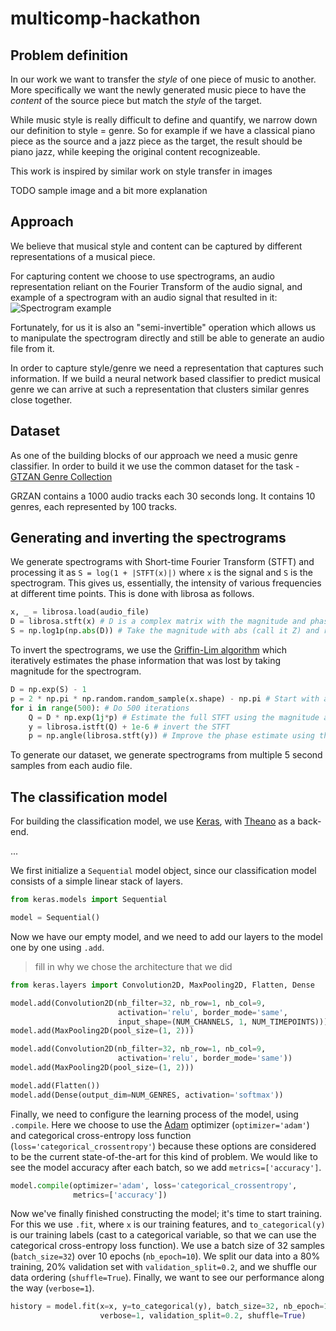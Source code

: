 # multicomp-hackathon

## Problem definition

In our work we want to transfer the *style* of one piece of music to another. More specifically we want the newly generated music piece to have the *content* of the source piece but match the *style* of the target.

While music style is really difficult to define and quantify, we narrow down our definition to style = genre. So for example if we have a classical piano piece as the source and a jazz piece as the target, the result should be piano jazz, while keeping the original content recognizeable. 

This work is inspired by similar work on style transfer in images

TODO sample image and a bit more explanation 

## Approach

We believe that musical style and content can be captured by different representations of a musical piece. 

For capturing content we choose to use spectrograms, an audio representation reliant on the Fourier Transform of the audio signal, and example of a spectrogram with an audio signal that resulted in it:
![Spectrogram example](http://oyro.no/fig/spektrum.png)

Fortunately, for us it is also an "semi-invertible" operation which allows us to manipulate the spectrogram directly and still be able to generate an audio file from it.

In order to capture style/genre we need a representation that captures such information. If we build a neural network based classifier to predict musical genre we can arrive at such a representation that clusters similar genres close together.

## Dataset

As one of the building blocks of our approach we need a music genre classifier. In order to build it we use the common dataset for the task - [GTZAN Genre Collection](http://marsyasweb.appspot.com/download/data_sets/)

GRZAN contains a 1000 audio tracks each 30 seconds long. It contains 10 genres, each represented by 100 tracks.

## Generating and inverting the spectrograms

We generate spectrograms with Short-time Fourier Transform (STFT) and processing it as `S = log(1 + |STFT(x)|)` where `x` is the signal and `S` is the spectrogram. This gives us, essentially, the intensity of various frequencies at different time points. This is done with librosa as follows.
```python
x, _ = librosa.load(audio_file)
D = librosa.stft(x) # D is a complex matrix with the magnitude and phase of the fourier transform
S = np.log1p(np.abs(D)) # Take the magnitude with abs (call it Z) and return log(1 + Z) as the spectrogram
```

To invert the spectrograms, we use the [Griffin-Lim algorithm](http://cbcl.mit.edu/publications/ps/signalrec_ICSLP06.pdf) which iteratively estimates the phase information that was lost by taking magnitude for the spectrogram.
```python
D = np.exp(S) - 1
p = 2 * np.pi * np.random.random_sample(x.shape) - np.pi # Start with a random estimate
for i in range(500): # Do 500 iterations
	Q = D * np.exp(1j*p) # Estimate the full STFT using the magnitude and the phase estimate
	y = librosa.istft(Q) + 1e-6 # invert the STFT
	p = np.angle(librosa.stft(y)) # Improve the phase estimate using the new signal
```

To generate our dataset, we generate spectrograms from multiple 5 second samples from each audio file.

## The classification model

For building the classification model, we use [Keras](http://keras.io), with [Theano](http://deeplearning.net/software/theano/) as a back-end.

...

We first initialize a `Sequential` model object, since our classification model consists of a simple linear stack of layers.

```python
from keras.models import Sequential

model = Sequential()
```

Now we have our empty model, and we need to add our layers to the model one by one using `.add`.

> fill in why we chose the architecture that we did

```python
from keras.layers import Convolution2D, MaxPooling2D, Flatten, Dense

model.add(Convolution2D(nb_filter=32, nb_row=1, nb_col=9,
                        activation='relu', border_mode='same',
                        input_shape=(NUM_CHANNELS, 1, NUM_TIMEPOINTS)))
model.add(MaxPooling2D(pool_size=(1, 2)))

model.add(Convolution2D(nb_filter=32, nb_row=1, nb_col=9,
                        activation='relu', border_mode='same'))
model.add(MaxPooling2D(pool_size=(1, 2)))

model.add(Flatten())
model.add(Dense(output_dim=NUM_GENRES, activation='softmax'))
```

Finally, we need to configure the learning process of the model, using `.compile`. Here we choose to use the [Adam](https://arxiv.org/abs/1412.6980) optimizer (`optimizer='adam'`) and categorical cross-entropy loss function (`loss='categorical_crossentropy'`) because these options are considered to be the current state-of-the-art for this kind of problem. We would like to see the model accuracy after each batch, so we add `metrics=['accuracy']`.

```python
model.compile(optimizer='adam', loss='categorical_crossentropy',
              metrics=['accuracy'])
```

Now we've finally finished constructing the model; it's time to start training. For this we use `.fit`, where `x` is our training features, and `to_categorical(y)` is our training labels (cast to a categorical variable, so that we can use the categorical cross-entropy loss function). We use a batch size of 32 samples (`batch_size=32`) over 10 epochs (`nb_epoch=10`). We split our data into a 80% training, 20% validation set with `validation_split=0.2`, and we shuffle our data ordering (`shuffle=True`). Finally, we want to see our performance along the way (`verbose=1`).

```python
history = model.fit(x=x, y=to_categorical(y), batch_size=32, nb_epoch=10,
                    verbose=1, validation_split=0.2, shuffle=True)
```
